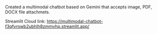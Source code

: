 Created a multimodal chatbot based on Gemini that accepts image, PDF, DOCX file attachmets.

Streamlit Cloud link: https://multimodal-chatbot-f3qfvrowb2ubhlh8zmmvhp.streamlit.app/
